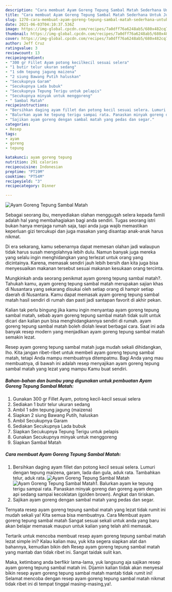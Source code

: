 ```yaml
---
description: "Cara membuat Ayam Goreng Tepung Sambal Matah Sederhana Untuk Jualan"
title: "Cara membuat Ayam Goreng Tepung Sambal Matah Sederhana Untuk Jualan"
slug: 1270-cara-membuat-ayam-goreng-tepung-sambal-matah-sederhana-untuk-jualan
date: 2021-06-03T04:10:37.536Z
image: https://img-global.cpcdn.com/recipes/7a0dff76a6248ab5/680x482cq70/ayam-goreng-tepung-sambal-matah-foto-resep-utama.jpg
thumbnail: https://img-global.cpcdn.com/recipes/7a0dff76a6248ab5/680x482cq70/ayam-goreng-tepung-sambal-matah-foto-resep-utama.jpg
cover: https://img-global.cpcdn.com/recipes/7a0dff76a6248ab5/680x482cq70/ayam-goreng-tepung-sambal-matah-foto-resep-utama.jpg
author: Jeff Cruz
ratingvalue: 3
reviewcount: 13
recipeingredient:
- "300 gr Fillet Ayam potong kecilkecil sesuai selera"
- "1 butir telur ukuran sedang"
- "1 sdm tepung jagung maizena"
- "2 siung Bawang Putih haluskan"
- "Secukupnya Garam"
- "Secukupnya Lada bubuk"
- "Secukupnya Tepung Terigu untuk pelapis"
- "Secukupnya minyak untuk menggoreng"
- " Sambal Matah"
recipeinstructions:
- "Bersihkan daging ayam fillet dan potong kecil sesuai selera. Lumuri dengan tepung maizena, garam, lada dan gula, aduk rata. Tambahkan telur, aduk rata."
- "Balurkan ayam ke tepung terigu sampai rata. Panaskan minyak goreng dan goreng ayam dengan api sedang sampai kecoklatan (golden brown). Angkat dan tiriskan."
- "Sajikan ayam goreng dengan sambal matah yang pedas dan segar."
categories:
- Resep
tags:
- ayam
- goreng
- tepung

katakunci: ayam goreng tepung 
nutrition: 291 calories
recipecuisine: Indonesian
preptime: "PT19M"
cooktime: "PT54M"
recipeyield: "3"
recipecategory: Dinner

---
```



![Ayam Goreng Tepung Sambal Matah](https://img-global.cpcdn.com/recipes/7a0dff76a6248ab5/680x482cq70/ayam-goreng-tepung-sambal-matah-foto-resep-utama.jpg)

Sebagai seorang ibu, menyediakan olahan menggugah selera kepada famili adalah hal yang membahagiakan bagi anda sendiri. Tugas seorang istri bukan hanya menjaga rumah saja, tapi anda juga wajib memastikan keperluan gizi tercukupi dan juga masakan yang disantap anak-anak harus nikmat.

Di era  sekarang, kamu sebenarnya dapat memesan olahan jadi walaupun tidak harus susah mengolahnya lebih dulu. Namun banyak juga mereka yang selalu ingin menghidangkan yang terlezat untuk orang yang dicintainya. Karena, memasak sendiri jauh lebih bersih dan kita juga bisa menyesuaikan makanan tersebut sesuai makanan kesukaan orang tercinta. 



Mungkinkah anda seorang penikmat ayam goreng tepung sambal matah?. Tahukah kamu, ayam goreng tepung sambal matah merupakan sajian khas di Nusantara yang sekarang disukai oleh setiap orang di hampir setiap daerah di Nusantara. Kamu dapat memasak ayam goreng tepung sambal matah hasil sendiri di rumah dan pasti jadi santapan favorit di akhir pekan.

Kalian tak perlu bingung jika kamu ingin menyantap ayam goreng tepung sambal matah, sebab ayam goreng tepung sambal matah tidak sulit untuk dicari dan kalian pun bisa menghidangkannya sendiri di rumah. ayam goreng tepung sambal matah boleh diolah lewat berbagai cara. Saat ini ada banyak resep modern yang menjadikan ayam goreng tepung sambal matah semakin lezat.

Resep ayam goreng tepung sambal matah juga mudah sekali dihidangkan, lho. Kita jangan ribet-ribet untuk membeli ayam goreng tepung sambal matah, tetapi Anda mampu membuatnya ditempatmu. Bagi Anda yang mau membuatnya, di bawah ini adalah resep menyajikan ayam goreng tepung sambal matah yang lezat yang mampu Kamu buat sendiri.

<!--inarticleads1-->

##### Bahan-bahan dan bumbu yang digunakan untuk pembuatan Ayam Goreng Tepung Sambal Matah:

1. Gunakan 300 gr Fillet Ayam, potong kecil-kecil sesuai selera
1. Sediakan 1 butir telur ukuran sedang
1. Ambil 1 sdm tepung jagung (maizena)
1. Siapkan 2 siung Bawang Putih, haluskan
1. Ambil Secukupnya Garam
1. Sediakan Secukupnya Lada bubuk
1. Siapkan Secukupnya Tepung Terigu untuk pelapis
1. Gunakan Secukupnya minyak untuk menggoreng
1. Siapkan  Sambal Matah




<!--inarticleads2-->

##### Cara membuat Ayam Goreng Tepung Sambal Matah:

1. Bersihkan daging ayam fillet dan potong kecil sesuai selera. Lumuri dengan tepung maizena, garam, lada dan gula, aduk rata. Tambahkan telur, aduk rata.
<img src="https://img-global.cpcdn.com/steps/f81fe3aec35f58d8/160x128cq70/ayam-goreng-tepung-sambal-matah-langkah-memasak-1-foto.jpg" alt="Ayam Goreng Tepung Sambal Matah"><img src="https://img-global.cpcdn.com/steps/bac879d861521cf6/160x128cq70/ayam-goreng-tepung-sambal-matah-langkah-memasak-1-foto.jpg" alt="Ayam Goreng Tepung Sambal Matah">1. Balurkan ayam ke tepung terigu sampai rata. Panaskan minyak goreng dan goreng ayam dengan api sedang sampai kecoklatan (golden brown). Angkat dan tiriskan.
1. Sajikan ayam goreng dengan sambal matah yang pedas dan segar.




Ternyata resep ayam goreng tepung sambal matah yang lezat tidak rumit ini mudah sekali ya! Kita semua bisa membuatnya. Cara Membuat ayam goreng tepung sambal matah Sangat sesuai sekali untuk anda yang baru akan belajar memasak maupun untuk kalian yang telah ahli memasak.

Tertarik untuk mencoba membuat resep ayam goreng tepung sambal matah lezat simple ini? Kalau kalian mau, yuk kita segera siapkan alat dan bahannya, kemudian bikin deh Resep ayam goreng tepung sambal matah yang mantab dan tidak ribet ini. Sangat taidak sulit kan. 

Maka, ketimbang anda berfikir lama-lama, yuk langsung aja sajikan resep ayam goreng tepung sambal matah ini. Dijamin kalian tiidak akan menyesal bikin resep ayam goreng tepung sambal matah mantab tidak rumit ini! Selamat mencoba dengan resep ayam goreng tepung sambal matah nikmat tidak ribet ini di tempat tinggal masing-masing,ya!.

